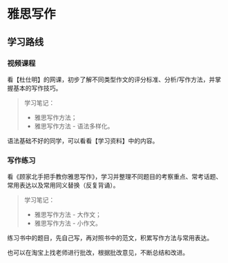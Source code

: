 # 雅思写作

## 学习路线

### 视频课程

看【杜仕明】的网课，初步了解不同类型作文的评分标准、分析/写作方法，并掌握基本的写作技巧。

> 学习笔记：
>
> - 雅思写作方法；
> - 雅思写作方法 - 语法多样化。

语法基础不好的同学，可以看看【学习资料】中的内容。

### 写作练习

看《顾家北手把手教你雅思写作》，学习并整理不同题目的考察重点、常考话题、常用表达以及常用同义替换（反复背诵）。

> 学习笔记：
>
> - 雅思写作方法 - 大作文；
> - 雅思写作方法 - 小作文。

练习书中的题目，先自己写，再对照书中的范文，积累写作方法与常用表达。

也可以在淘宝上找老师进行批改，根据批改意见，不断总结和改进。

